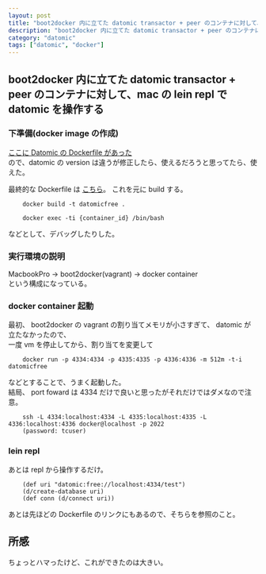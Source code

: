 ```yaml
---
layout: post
title: "boot2docker 内に立てた datomic transactor + peer のコンテナに対して、mac の lein repl で datomic を操作する"
description: "boot2docker 内に立てた datomic transactor + peer のコンテナに対して、mac の lein repl で datomic を操作する"
category: "datomic"
tags: ["datomic", "docker"]
---
```


## boot2docker 内に立てた datomic transactor + peer のコンテナに対して、mac の lein repl で datomic を操作する

### 下準備(docker image の作成)
[ここに Datomic の Dockerfile があった](https://registry.hub.docker.com/u/colinrymer/docker-datomic-free/dockerfile/)  
ので、datomic の version は違うが修正したら、使えるだろうと思ってたら、使えた。  
  
最終的な Dockerfile は [こちら](https://gist.github.com/vimtaku/94cef31a166921b9b7f2)。
これを元に build する。  

```
    docker build -t datomicfree .
```

```
    docker exec -ti {container_id} /bin/bash
```
などとして、デバッグしたりした。  

### 実行環境の説明
MacbookPro -> boot2docker(vagrant) -> docker container  
という構成になっている。  

### docker container 起動
最初、 boot2docker の vagrant の割り当てメモリが小さすぎて、 datomic が立たなかったので、  
一度 vm を停止してから、割り当てを変更して

```
    docker run -p 4334:4334 -p 4335:4335 -p 4336:4336 -m 512m -t-i datomicfree
```
などとすることで、うまく起動した。  
結局、 port foward は 4334 だけで良いと思ったがそれだけではダメなので注意。  

```
    ssh -L 4334:localhost:4334 -L 4335:localhost:4335 -L 4336:localhost:4336 docker@localhost -p 2022
    (password: tcuser)
```

### lein repl
あとは repl から操作するだけ。  

```
    (def uri "datomic:free://localhost:4334/test")
    (d/create-database uri)
    (def conn (d/connect uri))
```
あとは先ほどの Dockerfile のリンクにもあるので、そちらを参照のこと。

## 所感
ちょっとハマったけど、これができたのは大きい。  

